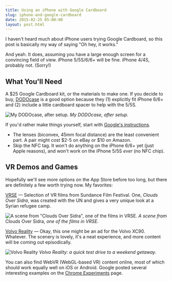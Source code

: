 ```yaml
---
title: Using an iPhone with Google Cardboard
slug: iphone-and-google-cardboard
date: 2015-02-25 05:00:00
layout: post.html
---
```


I haven't heard much about iPhone users trying Google Cardboard, so this post is basically my way of saying "Oh hey, it works."

And yeah. It does, assuming you have a large enough screen for a convincing field of view. iPhone 5/5S/6/6+ will be fine. iPhone 4/4S, probably not. (Sorry!)

## What You'll Need

A $25 Google Cardboard kit, or the materials to make one. If you decide to buy, [DODOcase](http://www.dodocase.com/products/google-cardboard-vr-goggle-toolkit) is a good option because they (1) explicitly fit iPhone 6/6+ and (2) include a little cardboard spacer to help with the 5/5S.

![My DODOcase, after setup.](/content/images/2016/05/cardboard.jpeg)
*My DODOcase, after setup.*

If you'd rather make things yourself, start with [Google's instructions](https://www.google.com/get/cardboard/get-cardboard.html#build-it).

* The lenses (biconvex, 45mm focal distance) are the least convenient part. A pair might cost $2-5 on eBay or $10 on Amazon.
* Skip the NFC tag. It won't do anything on the iPhone 6/6+ yet (just Apple reasons), and won't work on the iPhone 5/5S *ever* (no NFC chip).

## VR Demos and Games

Hopefully we'll see more options on the App Store before too long, but there are definitely a few worth trying now. My favorites:

[VRSE](http://vrse.com/) — Selection of VR films from Sundance Film Festival. One, *Clouds Over Sidra*, was created with the UN and gives a very unique look at a Syrian refugee camp.

![A scene from "Clouds Over Sidra", one of the films in VRSE.](/content/images/2016/05/clouds-over-sidra.jpeg)
*A scene from* Clouds Over Sidra, *one of the films in VRSE.*

[Volvo Reality](http://www.volvocars.com/us/about/our-stories/google-cardboard) — Okay, this one might be an ad for the Volvo XC90. Whatever. The scenery is lovely, it's a neat experience, and more content will be coming out episodically.

![Volvo Reality](/content/images/2016/05/volvo.jpeg)
*Volvo Reality: a quick test drive to a weekend getaway.*

You can also find WebVR (WebGL-based VR) content online, most of which should work equally well on iOS or Android. Google posted several interesting examples on the [Chrome Experiments](http://vr.chromeexperiments.com/) page.
